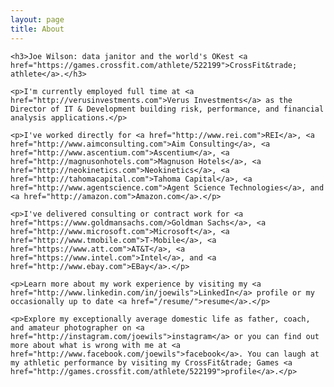 ```yaml
---
layout: page
title: About
---
```


<div>

    <h3>Joe Wilson: data janitor and the world's OKest <a href="https://games.crossfit.com/athlete/522199">CrossFit&trade; athlete</a>.</h3>

    <p>I'm currently employed full time at <a href="http://verusinvestments.com">Verus Investments</a> as the Director of IT & Development building risk, performance, and financial analysis applications.</p>
 
    <p>I've worked directly for <a href="http://www.rei.com">REI</a>, <a href="http://www.aimconsulting.com">Aim Consulting</a>, <a href="http://www.ascentium.com">Ascentium</a>, <a href="http://magnusonhotels.com">Magnuson Hotels</a>, <a href="http://neokinetics.com">Neokinetics</a>, <a href="http://tahomacapital.com">Tahoma Capital</a>, <a href="http://www.agentscience.com">Agent Science Technologies</a>, and <a href="http://amazon.com">Amazon.com</a>.</p>
    
    <p>I've delivered consulting or contract work for <a href="https://www.goldmansachs.com/>Goldman Sachs</a>, <a href="http://www.microsoft.com">Microsoft</a>, <a href="http://www.tmobile.com">T-Mobile</a>, <a href="https://www.att.com">AT&T</a>, <a href="https://www.intel.com">Intel</a>, and <a href="http://www.ebay.com">EBay</a>.</p>

    <p>Learn more about my work experience by visiting my <a href="http://www.linkedin.com/in/joewils">LinkedIn</a> profile or my occasionally up to date <a href="/resume/">resume</a>.</p>

    <p>Explore my exceptionally average domestic life as father, coach, and amateur photographer on <a href="http://instagram.com/joewils">instagram</a> or you can find out more about what is wrong with me at <a href="http://www.facebook.com/joewils">facebook</a>. You can laugh at my athletic performance by visiting my CrossFit&trade; Games <a href="http://games.crossfit.com/athlete/522199">profile</a>.</p>

</div>
